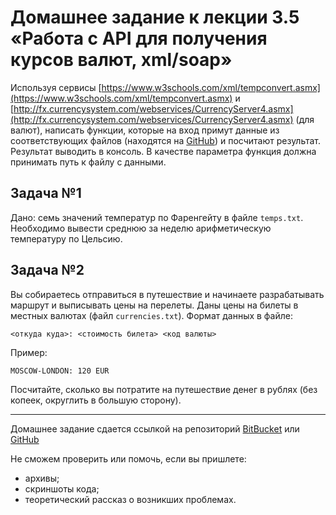 # Домашнее задание к лекции 3.5 «Работа с API для получения курсов валют, xml/soap»

Используя сервисы [https://www.w3schools.com/xml/tempconvert.asmx](https://www.w3schools.com/xml/tempconvert.asmx) и [http://fx.currencysystem.com/webservices/CurrencyServer4.asmx](http://fx.currencysystem.com/webservices/CurrencyServer4.asmx) (для валют), написать функции, которые на вход примут данные из соответствующих файлов (находятся на [GitHub](https://github.com/netology-code/Python_course/tree/master/homework/3.4-currencies)) и посчитают результат. Результат выводить в консоль. В качестве параметра функция должна принимать путь к файлу с данными.

## Задача №1
Дано: семь значений температур по Фаренгейту в файле `temps.txt`. Необходимо вывести среднюю за неделю арифметическую температуру по Цельсию.

## Задача №2
Вы собираетесь отправиться в путешествие и начинаете разрабатывать маршрут и выписывать цены на перелеты. Даны цены на билеты в местных валютах (файл `currencies.txt`). Формат данных в файле:
```
<откуда куда>: <стоимость билета> <код валюты>
```
Пример:
```
MOSCOW-LONDON: 120 EUR
```
Посчитайте, сколько вы потратите на путешествие денег в рублях (без копеек, округлить в большую сторону).

---
Домашнее задание сдается ссылкой на репозиторий [BitBucket](https://bitbucket.org/) или [GitHub](https://github.com/)

Не сможем проверить или помочь, если вы пришлете:
* архивы;
* скриншоты кода;
* теоретический рассказ о возникших проблемах.
